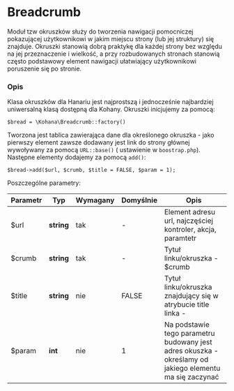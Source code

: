 # Breadcrumb

Moduł tzw okruszków służy do tworzenia nawigacji pomocniczej pokazującej użytkownikowi w jakim miejscu strony (lub jej struktury) się znajduje. Okruszki stanowią dobrą praktykę dla każdej strony bez względu na jej przeznaczenie i wielkość, a przy rozbudowanych stronach stanowią często podstawowy element nawigacji ułatwiający użytkownikowi poruszenie się po stronie. 

### Opis

Klasa okruszków dla Hanariu jest najprostszą i jednocześnie najbardziej uniwersalną klasą dostępną dla Kohany. Okruszki inicjujemy za pomocą:

	$bread = \Kohana\Breadcrumb::factory()

Tworzona jest tablica zawierająca dane dla określonego okruszka - jako pierwszy element zawsze dodawany jest link do strony głównej wywoływany za pomocą `URL::base()` ( ustawienie w `boostrap.php`). Następne elementy dodajemy za pomocą `add()`:

	$bread->add($url, $crumb, $title = FALSE, $param = 1);

Poszczególne parametry:

Parametr         | Typ      | Wymagany    | Domyślnie | Opis
---------------- | ------------ | --------- | -------- | -----------
$url              | __string__   | tak | -       |  Element adresu url, najczęściej kontroler, akcja, paramtetr
$crumb         | __string__   | tak | -      | Tytuł linku/okruszka - <a>$crumb</a>
$title             | __string__     | nie      | FALSE      | Tytuł linku/okruszka znajdujący się w atrybucie title linka - <a title="$title"></a>
$param   | __int__   | nie      | 1         | Na podstawie tego parametru budowany jest adres okuszka - określamy od jakiego elementu ma się zaczynać
